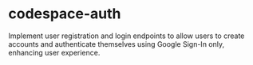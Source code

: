 # codespace-auth
Implement user registration and login endpoints to allow users to create accounts and authenticate themselves using Google Sign-In only, enhancing user experience.

